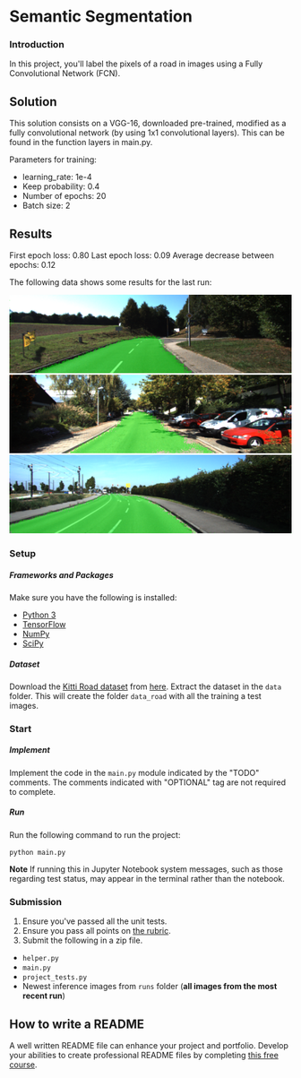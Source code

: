 # Semantic Segmentation
### Introduction
In this project, you'll label the pixels of a road in images using a Fully Convolutional Network (FCN).

## Solution

This solution consists on a VGG-16, downloaded pre-trained, modified as a fully convolutional network (by using 1x1 convolutional layers). This can be found in the function layers in main.py.

Parameters for training:

- learning_rate: 1e-4
- Keep probability: 0.4
- Number of epochs: 20
- Batch size: 2

## Results

First epoch loss: 0.80
Last epoch loss: 0.09
Average decrease between epochs: 0.12

The following data shows some results for the last run:

![img1](./runs/1511740447.7584622/um_000085.png)
![img2](./runs/1511740447.7584622/uu_000054.png)
![img3](./runs/1511740447.7584622/umm_000039.png)

### Setup
##### Frameworks and Packages
Make sure you have the following is installed:
 - [Python 3](https://www.python.org/)
 - [TensorFlow](https://www.tensorflow.org/)
 - [NumPy](http://www.numpy.org/)
 - [SciPy](https://www.scipy.org/)
##### Dataset
Download the [Kitti Road dataset](http://www.cvlibs.net/datasets/kitti/eval_road.php) from [here](http://www.cvlibs.net/download.php?file=data_road.zip).  Extract the dataset in the `data` folder.  This will create the folder `data_road` with all the training a test images.

### Start
##### Implement
Implement the code in the `main.py` module indicated by the "TODO" comments.
The comments indicated with "OPTIONAL" tag are not required to complete.
##### Run
Run the following command to run the project:
```
python main.py
```
**Note** If running this in Jupyter Notebook system messages, such as those regarding test status, may appear in the terminal rather than the notebook.

### Submission
1. Ensure you've passed all the unit tests.
2. Ensure you pass all points on [the rubric](https://review.udacity.com/#!/rubrics/989/view).
3. Submit the following in a zip file.
 - `helper.py`
 - `main.py`
 - `project_tests.py`
 - Newest inference images from `runs` folder  (**all images from the most recent run**)
 
 ## How to write a README
A well written README file can enhance your project and portfolio.  Develop your abilities to create professional README files by completing [this free course](https://www.udacity.com/course/writing-readmes--ud777).
